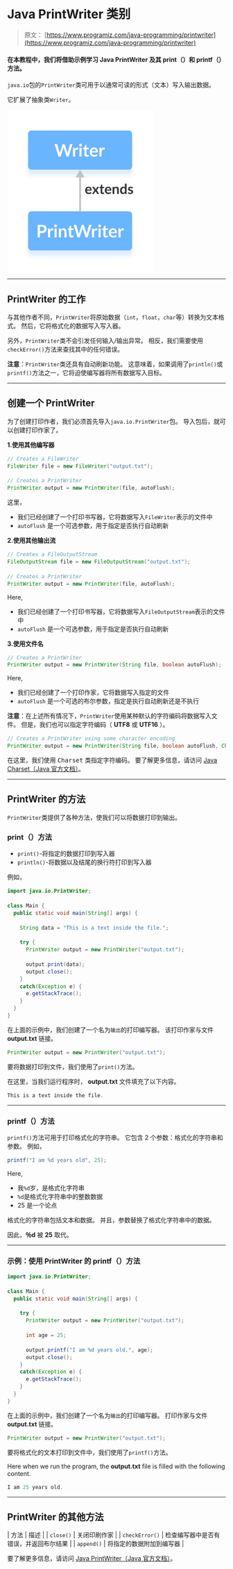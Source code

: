 # Java PrintWriter 类别

> 原文： [https://www.programiz.com/java-programming/printwriter](https://www.programiz.com/java-programming/printwriter)

#### 在本教程中，我们将借助示例学习 Java PrintWriter 及其 print（）和 printf（）方法。

`java.io`包的`PrintWriter`类可用于以通常可读的形式（文本）写入输出数据。

它扩展了抽象类`Writer`。

![The PrintWriter class is a subclass of Java Writer.](img/10eafbe47f34c3cd53f7cc67c5b33be6.png "Java Print Writer")

* * *

## PrintWriter 的工作

与其他作者不同，`PrintWriter`将原始数据（`int`，`float`，`char`等）转换为文本格式。 然后，它将格式化的数据写入写入器。

另外，`PrintWriter`类不会引发任何输入/输出异常。 相反，我们需要使用`checkError()`方法来查找其中的任何错误。

**注意**：`PrintWriter`类还具有自动刷新功能。 这意味着，如果调用了`println()`或`printf()`方法之一，它将迫使编写器将所有数据写入目标。

* * *

## 创建一个 PrintWriter

为了创建打印作者，我们必须首先导入`java.io.PrintWriter`包。 导入包后，就可以创建打印作家了。

**1.使用其他编写器**

```java
// Creates a FileWriter
FileWriter file = new FileWriter("output.txt");

// Creates a PrintWriter
PrintWriter output = new PrintWriter(file, autoFlush); 
```

这里，

*   我们已经创建了一个打印书写器，它将数据写入`FileWriter`表示的文件中
*   `autoFlush` 是一个可选参数，用于指定是否执行自动刷新

**2.使用其他输出流**

```java
// Creates a FileOutputStream
FileOutputStream file = new FileOutputStream("output.txt");

// Creates a PrintWriter
PrintWriter output = new PrintWriter(file, autoFlush); 
```

Here,

*   我们已经创建了一个打印书写器，它将数据写入`FileOutputStream`表示的文件中
*   `autoFlush` 是一个可选参数，用于指定是否执行自动刷新

**3.使用文件名**

```java
// Creates a PrintWriter
PrintWriter output = new PrintWriter(String file, boolean autoFlush); 
```

Here,

*   我们已经创建了一个打印作家，它将数据写入指定的文件
*   `autoFlush` 是一个可选的布尔参数，指定是执行自动刷新还是不执行

**注意**：在上述所有情况下，`PrintWriter`使用某种默认的字符编码将数据写入文件。 但是，我们也可以指定字符编码（ **UTF8** 或 **UTF16** ）。

```java
// Creates a PrintWriter using some character encoding
PrintWriter output = new PrintWriter(String file, boolean autoFlush, Charset cs); 
```

在这里，我们使用 <samp>Charset</samp> 类指定字符编码。 要了解更多信息，请访问 [Java Charset（Java 官方文档）](https://docs.oracle.com/javase/7/docs/api/java/nio/charset/Charset.html "Java Charset (official Java documentation)")。

* * *

## PrintWriter 的方法

`PrintWriter`类提供了各种方法，使我们可以将数据打印到输出。

### print（）方法

*   `print()`-将指定的数据打印到写入器
*   `println()`-将数据以及结尾的换行符打印到写入器

例如，

```java
import java.io.PrintWriter;

class Main {
  public static void main(String[] args) {

    String data = "This is a text inside the file.";

    try {
      PrintWriter output = new PrintWriter("output.txt");

      output.print(data);
      output.close();
    }
    catch(Exception e) {
      e.getStackTrace();
    }
  }
} 
```

在上面的示例中，我们创建了一个名为`输出`的打印编写器。 该打印作家与文件 **output.txt** 链接。

```java
PrintWriter output = new PrintWriter("output.txt"); 
```

要将数据打印到文件，我们使用了`print()`方法。

在这里，当我们运行程序时， **output.txt** 文件填充了以下内容。

```java
This is a text inside the file. 
```

* * *

### printf（）方法

`printf()`方法可用于打印格式化的字符串。 它包含 2 个参数：格式化的字符串和参数。 例如，

```java
printf("I am %d years old", 25); 
```

Here,

*   我`%d`岁，是格式化字符串
*   `%d`是格式化字符串中的整数数据
*   25 是一个论点

格式化的字符串包括文本和数据。 并且，参数替换了格式化字符串中的数据。

因此，**％d** 被 **25** 取代。

* * *

### 示例：使用 PrintWriter 的 printf（）方法

```java
import java.io.PrintWriter;

class Main {
  public static void main(String[] args) {

    try {
      PrintWriter output = new PrintWriter("output.txt");

      int age = 25;

      output.printf("I am %d years old.", age);
      output.close();
    }
    catch(Exception e) {
      e.getStackTrace();
    }
  }
} 
```

在上面的示例中，我们创建了一个名为`输出`的打印编写器。 打印作家与文件 **output.txt** 链接。

```java
PrintWriter output = new PrintWriter("output.txt"); 
```

要将格式化的文本打印到文件中，我们使用了`printf()`方法。

Here when we run the program, the **output.txt** file is filled with the following content.

```java
I am 25 years old. 
```

* * *

## PrintWriter 的其他方法

| 方法 | 描述 |
| `close()` | 关闭印刷作家 |
| `checkError()` | 检查编写器中是否有错误，并返回布尔结果 |
| `append()` | 将指定的数据附加到编写器 |

要了解更多信息，请访问 [Java PrintWriter（Java 官方文档）](https://docs.oracle.com/en/java/javase/11/docs/api/java.base/java/io/PrintWriter.html "Java PrintWriter (official Java documentation)")。